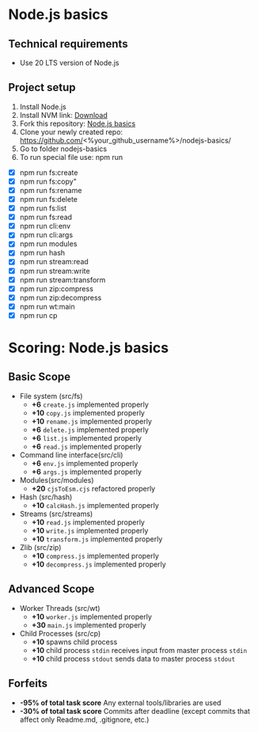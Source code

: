 # Node.js basics

## Technical requirements

- Use 20 LTS version of Node.js

## Project setup

1. Install Node.js
2. Install NVM link: <a href="https://github.com/coreybutler/nvm-windows">Download</a>
3. Fork this repository: <a href="https://github.com/funfordima/node-base/tree/feat/rs-node-basics">Node.js basics</a>
4. Clone your newly created repo: https://github.com/<%your_github_username%>/nodejs-basics/
5. Go to folder nodejs-basics
6. To run special file use: npm run 
  - [x] npm run fs:create
  - [x] npm run fs:copy"
  - [x] npm run fs:rename
  - [x] npm run fs:delete
  - [x] npm run fs:list
  - [x] npm run fs:read
  - [x] npm run cli:env
  - [x] npm run cli:args
  - [x] npm run modules
  - [x] npm run hash
  - [x] npm run stream:read
  - [x] npm run stream:write
  - [x] npm run stream:transform
  - [x] npm run zip:compress
  - [x] npm run zip:decompress
  - [x] npm run wt:main
  - [x] npm run cp

# Scoring: Node.js basics

## Basic Scope

- File system (src/fs)
    - **+6** `create.js` implemented properly
    - **+10** `copy.js` implemented properly
    - **+10** `rename.js` implemented properly
    - **+6** `delete.js` implemented properly
    - **+6** `list.js` implemented properly
    - **+6** `read.js` implemented properly
- Command line interface(src/cli)
    - **+6** `env.js` implemented properly
    - **+6** `args.js` implemented properly
- Modules(src/modules)
    - **+20** `cjsToEsm.cjs` refactored properly
- Hash (src/hash)
    - **+10** `calcHash.js` implemented properly
- Streams (src/streams)
    - **+10** `read.js` implemented properly
    - **+10** `write.js` implemented properly
    - **+10** `transform.js` implemented properly
- Zlib (src/zip)
    - **+10** `compress.js` implemented properly
    - **+10** `decompress.js` implemented properly

## Advanced Scope

- Worker Threads (src/wt)
    - **+10** `worker.js` implemented properly
    - **+30** `main.js` implemented properly
- Child Processes (src/cp)
    - **+10** spawns child process
    - **+10** child process `stdin` receives input from master process `stdin`
    - **+10** child process `stdout` sends data to master process `stdout`

## Forfeits

- **-95% of total task score** Any external tools/libraries are used
- **-30% of total task score** Commits after deadline (except commits that affect only Readme.md, .gitignore, etc.)
